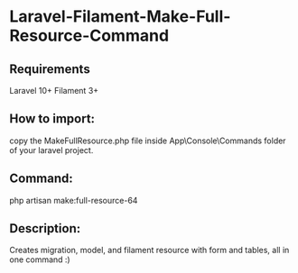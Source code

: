 # Laravel-Filament-Make-Full-Resource-Command

## Requirements
Laravel 10+
Filament 3+

## How to import:
copy the MakeFullResource.php file inside App\Console\Commands folder of your laravel project.

## Command:
php artisan make:full-resource-64

## Description:
Creates migration, model, and filament resource with form and tables, all in one command :)
